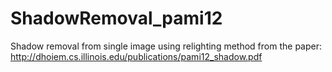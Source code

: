 # ShadowRemoval_pami12
Shadow removal from single image using relighting method from the paper: http://dhoiem.cs.illinois.edu/publications/pami12_shadow.pdf
